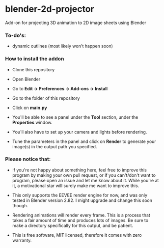 # blender-2d-projector
Add-on for projecting 3D animation to 2D image sheets using Blender

### To-do's:

- dynamic outlines (most likely won't happen soon)

### How to install the addon

- Clone this repository

- Open Blender

- Go to **Edit -> Preferences -> Add-ons -> Install**

- Go to the folder of this repository

- Click on **main.py**

- You'll be able to see a panel under the **Tool** section, under the **Properties** window.

- You'll also have to set up your camera and lights before rendering.

- Tune the parameters in the panel and click on **Render** to generate your image(s) in the output path you specified.

### Please notice that:

- If you're not happy about something here, feel free to improve this program by making your own pull request, or if you can't/don't want to program, please open an issue and let me know about it. While you're at it, a motivational star will surely make me want to improve this.

- This only supports the EEVEE render engine for now, and was only tested in Blender version 2.82. I might upgrade and change this soon though.

- Rendering animations will render every frame. This is a process that takes a fair amount of time and produces lots of images. Be sure to make a directory specifically for this output, and be patient.

- This is free software, MIT licensed, therefore it comes with zero warranty.
